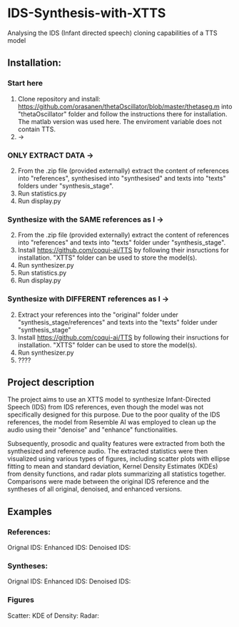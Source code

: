 # IDS-Synthesis-with-XTTS
Analysing the IDS (Infant directed speech) cloning capabilities of a TTS model

## Installation:
### Start here 

1. Clone repository and install: https://github.com/orasanen/thetaOscillator/blob/master/thetaseg.m into "thetaOscillator" folder and follow the instructions there for installation.
   The matlab version was used here. The enviroment variable does not contain TTS.
2. ->

### ONLY EXTRACT DATA ->


2. From the .zip file (provided externally) extract the content of references into "references", synthesised into "synthesised" and texts into "texts" folders under "synthesis_stage".
3. Run statistics.py
4. Run display.py


### Synthesize with the SAME references as I ->


2. From the .zip file (provided externally) extract the content of references into "references" and texts into "texts" folder under "synthesis_stage".
3. Install https://github.com/coqui-ai/TTS by following their insructions for installation. "XTTS" folder can be used to store the model(s).
4. Run synthesizer.py
5. Run statistics.py
6. Run display.py


### Synthesize with DIFFERENT references as I ->


2. Extract your references into the "original" folder under "synthesis_stage/references" and texts into the "texts" folder under "synthesis_stage"
3. Install https://github.com/coqui-ai/TTS by following their insructions for installation. "XTTS" folder can be used to store the model(s).
4. Run synthesizer.py
5. ????


## Project description

The project aims to use an XTTS model to synthesize Infant-Directed Speech (IDS) from IDS references, even though the model was not specifically designed for this purpose. Due to the poor quality of the IDS references, the model from Resemble AI was employed to clean up the audio using their "denoise" and "enhance" functionalities.

Subsequently, prosodic and quality features were extracted from both the synthesized and reference audio. The extracted statistics were then visualized using various types of figures, including scatter plots with ellipse fitting to mean and standard deviation, Kernel Density Estimates (KDEs) from density functions, and radar plots summarizing all statistics together. Comparisons were made between the original IDS reference and the syntheses of all original, denoised, and enhanced versions.



## Examples

### References:

Orignal IDS:
Enhanced IDS:
Denoised IDS:

### Syntheses:

Orignal IDS:
Enhanced IDS:
Denoised IDS:

### Figures

Scatter:
KDE of Density:
Radar:



